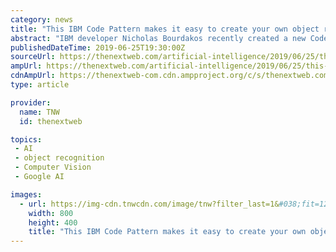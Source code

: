 ```yaml
---
category: news
title: "This IBM Code Pattern makes it easy to create your own object recognition AI"
abstract: "IBM developer Nicholas Bourdakos recently created a new Code Pattern that lets just about anyone develop and train an AI model to recognize objects using computer vision. Bourdakos’ Code Pattern ..."
publishedDateTime: 2019-06-25T19:30:00Z
sourceUrl: https://thenextweb.com/artificial-intelligence/2019/06/25/this-ibm-code-pattern-makes-it-easy-to-create-your-own-object-recognition-ai/
ampUrl: https://thenextweb.com/artificial-intelligence/2019/06/25/this-ibm-code-pattern-makes-it-easy-to-create-your-own-object-recognition-ai/amp/
cdnAmpUrl: https://thenextweb-com.cdn.ampproject.org/c/s/thenextweb.com/artificial-intelligence/2019/06/25/this-ibm-code-pattern-makes-it-easy-to-create-your-own-object-recognition-ai/amp/
type: article

provider:
  name: TNW
  id: thenextweb

topics:
 - AI
 - object recognition
 - Computer Vision
 - Google AI

images:
  - url: https://img-cdn.tnwcdn.com/image/tnw?filter_last=1&#038;fit=1280%2C640&#038;url=https%3A%2F%2Fcdn0.tnwcdn.com%2Fwp-content%2Fblogs.dir%2F1%2Ffiles%2F2019%2F06%2Fibmcloudannotations.jpg&#038;signature=bb13418c2af599972add0753328a21ad
    width: 800
    height: 400
    title: "This IBM Code Pattern makes it easy to create your own object recognition AI"
---
```

